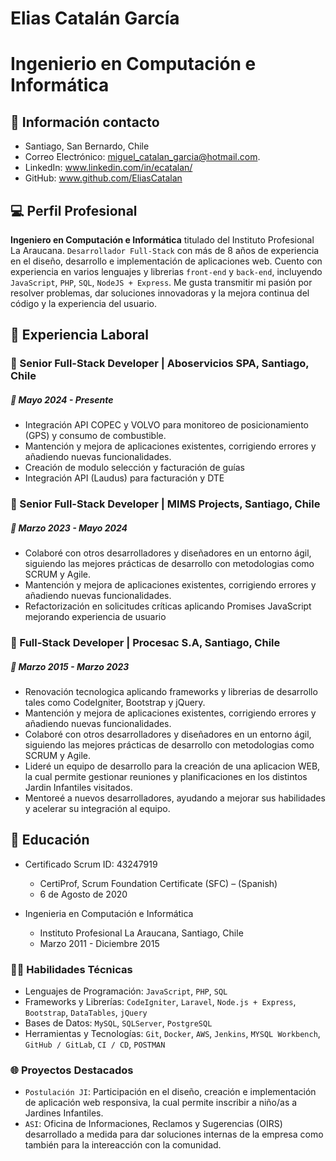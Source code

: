 # Elias Catalán García
# Ingenierio en Computación e Informática

## 📎 Información contacto 
- Santiago, San Bernardo, Chile
- Correo Electrónico: [miguel_catalan_garcia@hotmail.com](mailto:miguel_catalan_garcia@hotmail.com).
- LinkedIn: www.linkedin.com/in/ecatalan/
- GitHub: www.github.com/EliasCatalan

## 💻 Perfil Profesional

**Ingeniero en Computación e Informática** titulado del Instituto Profesional La Araucana. `Desarrollador Full-Stack` con más de 8 años de  experiencia en el diseño, desarrollo e implementación de aplicaciones web. Cuento con experiencia en varios lenguajes y librerias `front-end` y `back-end`, incluyendo `JavaScript`, `PHP`, `SQL`, `NodeJS + Express`. Me gusta transmitir mi pasión por resolver problemas, dar soluciones innovadoras y la mejora continua del código y la experiencia del usuario.

## 🏢 Experiencia Laboral
### 📌 Senior Full-Stack Developer | Aboservicios SPA, Santiago, Chile
##### 📅 Mayo 2024 - Presente 
- Integración API COPEC y VOLVO para monitoreo de posicionamiento (GPS) y consumo de combustible.
- Mantención y mejora de aplicaciones existentes, corrigiendo errores y añadiendo nuevas funcionalidades.
- Creación de modulo selección y facturación de guías
- Integración API (Laudus) para facturación y DTE

### 📌 Senior Full-Stack Developer | MIMS Projects, Santiago, Chile
##### 📅 Marzo 2023 - Mayo 2024
- Colaboré con otros desarrolladores y diseñadores en un entorno ágil, siguiendo las mejores prácticas de desarrollo con metodologias como SCRUM y Agile.
- Mantención y mejora de aplicaciones existentes, corrigiendo errores y añadiendo nuevas funcionalidades.
- Refactorización en solicitudes críticas aplicando Promises JavaScript mejorando experiencia de usuario

### 📌 Full-Stack Developer | Procesac S.A, Santiago, Chile
##### 📅 Marzo 2015 - Marzo 2023
- Renovación tecnologica aplicando frameworks y librerias de desarrollo tales como CodeIgniter, Bootstrap y jQuery.
- Mantención y mejora de aplicaciones existentes, corrigiendo errores y añadiendo nuevas funcionalidades.
- Colaboré con otros desarrolladores y diseñadores en un entorno ágil, siguiendo las mejores prácticas de desarrollo con metodologias como SCRUM y Agile.
- Lideré un equipo de desarrollo para la creación de una aplicacion WEB, la cual permite gestionar reuniones y planificaciones en los distintos Jardin Infantiles visitados.
- Mentoreé a nuevos desarrolladores, ayudando a mejorar sus habilidades y acelerar su integración al equipo.

## 🏫 Educación

- Certificado Scrum ID: 43247919
  - CertiProf, Scrum Foundation Certificate (SFC) – (Spanish)
  - 6 de Agosto de 2020
  
- Ingenieria en Computación e Informática
  - Instituto Profesional La Araucana, Santiago, Chile
  - Marzo 2011 - Diciembre 2015


### 👨‍💻 Habilidades Técnicas
* Lenguajes de Programación: `JavaScript`, `PHP`, `SQL`
* Frameworks y Librerías: `CodeIgniter`, `Laravel`, `Node.js + Express`, `Bootstrap`, `DataTables`, `jQuery`
* Bases de Datos: `MySQL`, `SQLServer`, `PostgreSQL`
* Herramientas y Tecnologías: `Git`, `Docker`, `AWS`, `Jenkins`, `MYSQL Workbench`, `GitHub / GitLab`, `CI / CD`, `POSTMAN`

### 🌐 Proyectos Destacados
* `Postulación JI`: Participación en el diseño, creación e implementación de aplicación web responsiva, la cual permite inscribir a niño/as a Jardines Infantiles.
* `ASI`: Oficina de Informaciones, Reclamos y Sugerencias (OIRS) desarrollado a medida para dar soluciones internas de la empresa como también para la intereacción con la comunidad.
